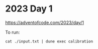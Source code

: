 # 2023 Day 1

https://adventofcode.com/2023/day/1

To run:

```
cat ./input.txt | dune exec calibration
```
